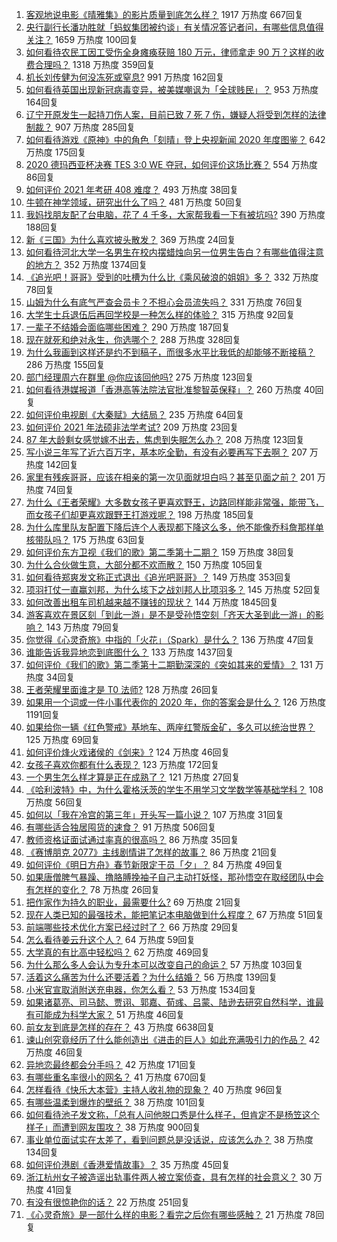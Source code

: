 1. [客观地说电影《晴雅集》的影片质量到底怎么样？](https://www.zhihu.com/question/436379457) 1917 万热度 667回复
1. [央行副行长潘功胜就「蚂蚁集团被约谈」有关情况答记者问，有哪些信息值得关注？](https://www.zhihu.com/question/436704650) 1659 万热度 100回复
1. [如何看待农民工因工受伤全身瘫痪获赔 180 万元，律师拿走 90 万？这样的收费合理吗？](https://www.zhihu.com/question/436628220) 1318 万热度 359回复
1. [机长刘传健为何没冻死或窒息?](https://www.zhihu.com/question/434556032) 991 万热度 162回复
1. [如何看待英国出现新冠病毒变异，被美媒嘲讽为「全球贱民」？](https://www.zhihu.com/question/436090381) 953 万热度 164回复
1. [辽宁开原发生一起持刀伤人案，目前已致 7 死 7 伤，嫌疑人将受到怎样的法律制裁？](https://www.zhihu.com/question/436696938) 907 万热度 285回复
1. [如何看待游戏《原神》中的角色「刻晴」登上央视新闻 2020 年度图鉴？](https://www.zhihu.com/question/436689326) 642 万热度 175回复
1. [2020 德玛西亚杯决赛 TES 3:0 WE 夺冠，如何评价这场比赛？](https://www.zhihu.com/question/436746897) 554 万热度 86回复
1. [如何评价 2021 年考研 408 难度？](https://www.zhihu.com/question/436728345) 493 万热度 38回复
1. [牛顿在神学领域，研究出什么了吗？](https://www.zhihu.com/question/407523959) 481 万热度 50回复
1. [我妈找朋友配了台电脑，花了 4 千多，大家帮我看一下有被坑吗?](https://www.zhihu.com/question/435575023) 390 万热度 188回复
1. [新《三国》为什么喜欢披头散发？](https://www.zhihu.com/question/431253577) 369 万热度 24回复
1. [如何看待河北大学一名男生在校内摆蜡烛向另一位男生告白？有哪些值得注意的地方？](https://www.zhihu.com/question/436619637) 352 万热度 1374回复
1. [《追光吧！哥哥》受到的吐槽为什么比《乘风破浪的姐姐》多？](https://www.zhihu.com/question/434881151) 332 万热度 78回复
1. [山姆为什么有底气严查会员卡？不担心会员流失吗？](https://www.zhihu.com/question/435214414) 331 万热度 76回复
1. [大学生士兵退伍后再回学校是一种怎么样的体验？](https://www.zhihu.com/question/34000535) 315 万热度 92回复
1. [一辈子不结婚会面临哪些困难？](https://www.zhihu.com/question/424799240) 290 万热度 187回复
1. [现在就死和绝对永生，你选哪个？](https://www.zhihu.com/question/436232952) 288 万热度 328回复
1. [为什么我画到这样还是约不到稿子，而很多水平比我低的却能够不断接稿？](https://www.zhihu.com/question/436328775) 286 万热度 155回复
1. [部门经理周六在群里 @你应该回他吗?](https://www.zhihu.com/question/436590282) 275 万热度 123回复
1. [如何看待港媒报道「香港高等法院法官批准黎智英保释」？](https://www.zhihu.com/question/436145829) 260 万热度 40回复
1. [如何评价电视剧《大秦赋》大结局？](https://www.zhihu.com/question/436619706) 235 万热度 64回复
1. [如何评价 2021 年法硕非法学考试?](https://www.zhihu.com/question/436683897) 209 万热度 23回复
1. [87 年大龄剩女感觉嫁不出去，焦虑到失眠怎么办？](https://www.zhihu.com/question/434712309) 208 万热度 123回复
1. [写小说三年写了近六百万字，基本吃全勤，有没有必要再写下去啊？](https://www.zhihu.com/question/436659113) 207 万热度 142回复
1. [家里有残疾哥哥，应该在相亲的第一次见面就坦白吗？甚至见面之前？](https://www.zhihu.com/question/416657614) 201 万热度 74回复
1. [为什么《王者荣耀》大多数女孩子更喜欢野王，边路同样能非常强，能带飞，而女孩子们却更喜欢跟野王打游戏呢？](https://www.zhihu.com/question/435316570) 198 万热度 185回复
1. [为什么库里队友配置下降后连个人表现都下降这么多，他不能像乔科詹那样单核带队吗？](https://www.zhihu.com/question/436237650) 175 万热度 63回复
1. [如何评价东方卫视《我们的歌》第二季第十二期？](https://www.zhihu.com/question/436751973) 159 万热度 38回复
1. [为什么合伙做生意，大部分都不欢而散？](https://www.zhihu.com/question/297941968) 150 万热度 105回复
1. [如何看待郑爽发文称正式退出《追光吧哥哥》？](https://www.zhihu.com/question/436647961) 149 万热度 353回复
1. [项羽打仗一直赢刘邦，为什么垓下之战刘邦人比项羽多？](https://www.zhihu.com/question/436211556) 145 万热度 52回复
1. [如何改善出租车司机越来越不赚钱的现状？](https://www.zhihu.com/question/432136728) 144 万热度 1845回复
1. [游客喜欢在景区刻「到此一游」是不是受孙悟空刻「齐天大圣到此一游」的影响？](https://www.zhihu.com/question/436027668) 143 万热度 79回复
1. [你觉得《心灵奇旅》中指的「火花」（Spark）是什么？](https://www.zhihu.com/question/436629726) 136 万热度 47回复
1. [谁能告诉我异地恋到底图什么？](https://www.zhihu.com/question/304440293) 133 万热度 1437回复
1. [如何评价《我们的歌》第二季第十二期勤深深的《突如其来的爱情》？](https://www.zhihu.com/question/436759865) 131 万热度 34回复
1. [王者荣耀里面谁才是 T0 法师?](https://www.zhihu.com/question/399901238) 128 万热度 26回复
1. [如果用一个词或一件小事代表你的 2020 年，你的答案会是什么？](https://www.zhihu.com/question/436154205) 126 万热度 1191回复
1. [如果给你一辆《红色警戒》基地车、两座红警版金矿，多久可以统治世界？](https://www.zhihu.com/question/433004669) 125 万热度 69回复
1. [如何评价烽火戏诸侯的《剑来》?](https://www.zhihu.com/question/335960527) 124 万热度 46回复
1. [女孩子喜欢你都有什么表现？](https://www.zhihu.com/question/382019157) 123 万热度 172回复
1. [一个男生怎么样才算是正在成熟了？](https://www.zhihu.com/question/431134549) 121 万热度 27回复
1. [《哈利波特》中，为什么霍格沃茨的学生不用学习文学数学等基础学科？](https://www.zhihu.com/question/432739605) 108 万热度 56回复
1. [如何以「我在冷宫的第三年」开头写一篇小说？](https://www.zhihu.com/question/430589387) 107 万热度 31回复
1. [有哪些适合独居囤货的速食？](https://www.zhihu.com/question/56232173) 91 万热度 506回复
1. [教师资格证面试通过率真的很高吗？](https://www.zhihu.com/question/435289719) 86 万热度 35回复
1. [《赛博朋克 2077》主线剧情讲了怎样的故事？](https://www.zhihu.com/question/434279294) 86 万热度 21回复
1. [如何评价《明日方舟》春节新限定干员「夕」？](https://www.zhihu.com/question/434458435) 84 万热度 49回复
1. [如果唐僧脾气暴躁、撸胳膊挽袖子自己主动打妖怪，那孙悟空在取经团队中会有怎样的变化？](https://www.zhihu.com/question/374876936) 78 万热度 26回复
1. [把作家作为持久的职业，最需要什么?](https://www.zhihu.com/question/436226715) 69 万热度 21回复
1. [现在人类已知的最强技术，能把笔记本电脑做到什么程度？](https://www.zhihu.com/question/436171724) 67 万热度 51回复
1. [前端哪些技术优化方案已经过时了？](https://www.zhihu.com/question/385397882) 66 万热度 29回复
1. [怎么看待姜云升这个人？](https://www.zhihu.com/question/429433594) 64 万热度 59回复
1. [大学真的有比高中轻松吗？](https://www.zhihu.com/question/434248568) 62 万热度 469回复
1. [为什么那么多人会认为专升本可以改变自己的命运？](https://www.zhihu.com/question/359514329) 57 万热度 103回复
1. [活着这么痛苦为什么还要活着？为什么结婚？](https://www.zhihu.com/question/435676289) 56 万热度 139回复
1. [小米官宣取消附送充电器，你怎么看？](https://www.zhihu.com/question/436547020) 53 万热度 1534回复
1. [如果诸葛亮、司马懿、贾诩、郭嘉、荀彧、吕蒙、陆逊去研究自然科学，谁最有可能成为科学大家？](https://www.zhihu.com/question/28186076) 51 万热度 46回复
1. [前女友到底是怎样的存在？](https://www.zhihu.com/question/319637812) 43 万热度 6638回复
1. [谏山创究竟经历了什么能创造出《进击的巨人》如此充满吸引力的作品？](https://www.zhihu.com/question/61275373) 42 万热度 46回复
1. [异地恋最终都会分手吗？](https://www.zhihu.com/question/435531378) 42 万热度 171回复
1. [有哪些重名率很小的网名？](https://www.zhihu.com/question/371252088) 41 万热度 670回复
1. [怎样看待《快乐大本营》主持人收礼物的现象？](https://www.zhihu.com/question/436178826) 40 万热度 96回复
1. [有哪些温柔到爆炸的壁纸？](https://www.zhihu.com/question/390884459) 38 万热度 101回复
1. [如何看待池子发文称，「总有人问他脱口秀是什么样子，但肯定不是杨笠这个样子」而遭到网友围攻？](https://www.zhihu.com/question/436555197) 38 万热度 900回复
1. [事业单位面试实在太差了，看到问题总是没话说，应该怎么办？](https://www.zhihu.com/question/321871780) 38 万热度 134回复
1. [如何评价港剧《香港爱情故事》？](https://www.zhihu.com/question/434165506) 35 万热度 45回复
1. [浙江杭州女子被造谣出轨事件两人被立案侦查，具有怎样的社会意义？](https://www.zhihu.com/question/436672203) 30 万热度 41回复
1. [有没有很惊艳你的话？](https://www.zhihu.com/question/431276841) 22 万热度 251回复
1. [《心灵奇旅》是一部什么样的电影？看完之后你有哪些感触？](https://www.zhihu.com/question/392107345) 21 万热度 78回复